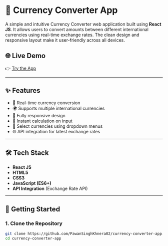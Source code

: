 # 💱 Currency Converter App

A simple and intuitive Currency Converter web application built using **React JS**. It allows users to convert amounts between different international currencies using real-time exchange rates. The clean design and responsive layout make it user-friendly across all devices.

## 🌐 Live Demo

👉 [Try the App](https://currency-converter-app-pk.netlify.app/)

---

## ✨ Features

- 🔁 Real-time currency conversion
- 🌍 Supports multiple international currencies
- 📱 Fully responsive design
- 🎯 Instant calculation on input
- 🔎 Select currencies using dropdown menus
- 🌐 API integration for latest exchange rates

---

## 🛠️ Tech Stack

- **React JS**
- **HTML5**
- **CSS3**
- **JavaScript (ES6+)**
- **API Integration** (Exchange Rate API)

---


## 🚀 Getting Started

### 1. Clone the Repository

```bash
git clone https://github.com/PawanSinghKhnera02/currency-converter-app.git
cd currency-converter-app

 
